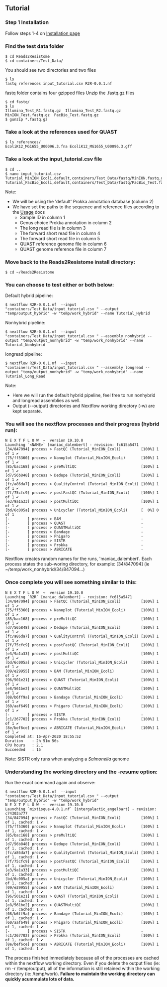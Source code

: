 Tutorial
--------

### Step 1 Installation
Follow steps 1-4 on [Installation page](https://github.com/BioRRW/Mixtisque/blob/master/docs/installation.md)

### Find the test data folder
```
$ cd Reads2Resistome 
$ cd containers/Test_Data/
```
You should see two directories and two files
```
$ ls
fastq references input_tutorial.csv R2R-0.0.1.nf
```
fastq folder contains four gzipped files
Unzip the .fastq.gz files
```
$ cd fastq/
$ ls
Illumina_Test_R1.fastq.gz  Illumina_Test_R2.fastq.gz  MinION_Test.fastq.gz  PacBio_Test.fastq.gz
$ gunzip *.fastq.gz
```
### Take a look at the references used for QUAST
```
$ ls references/
EcoliK12_MG1655_U00096.3.fna EcoliK12_MG1655_U00096.3.gff 
```

### Take a look at the input_tutorial.csv file
```
$ cd ..
$ nano input_tutorial.csv
Tutorial_MinION_Ecoli,default,containers/Test_Data/fastq/MinION.fastq.gz,containers/Test_Data/fastq/Illumina_Test_R1.fastq.gz,containers/Test_Data/fastq/Illumina_Test_R2.fastq.gz,containers/Test_Data/references/Ecoli/EcoliK12_MG1655_U00096.3.fna,containers/Test_Data/references/Ecoli/EcoliK12_MG1655_U00096.3.gff
Tutorial_PacBio_Ecoli,default,containers/Test_Data/fastq/PacBio_Test.fastq.gz,containers/Test_Data/fastq/Illumina_Test_R1.fastq.gz,containers/Test_Data/fastq/Illumina_Test_R2.fastq.gz,containers/Test_Data/references/Ecoli/EcoliK12_MG1655_U00096.3.fna,containers/Test_Data/references/Ecoli/EcoliK12_MG1655_U00096.3.gff
```
Note:
- We will be using the 'default' Prokka annotation database (column 2)
- We have set the paths to the sequence and reference files according to the [Usage](https://github.com/BioRRW/Reads2Resistome/blob/master/docs/usage.md) docs
  - Sample ID in column 1
  - Genus choice Prokka annotation in column 2 
  - The long read file is in column 3
  - The forward short read file in column 4
  - The forward short read file in column 5
  - QUAST reference genome file in column 6
  - QUAST genome reference file in column 7 
  
### Move back to the Reads2Resistome install directory:
```
$ cd ~/Reads2Resistome
```
### You can choose to test either or both below:

Default hybrid pipeline:
```
$ nextflow R2R-0.0.1.nf  --input "containers/Test_Data/input_tutorial.csv " --output "temp/output_hybrid" -w "temp/work_hybrid" --name Tutorial_Hybrid
```
Nonhybrid pipeline:
```
$ nextflow R2R-0.0.1.nf  --input "containers/Test_Data/input_tutorial.csv " --assembly nonhybrid --output "temp/output_nonhybrid" -w "temp/work_nonhybrid" --name Tutorial_Nonhybrid
```
longread pipeline:
```
$ nextflow R2R-0.0.1.nf  --input "containers/Test_Data/input_tutorial.csv " --assembly longread --output "temp/output_nonhybrid" -w "temp/work_nonhybrid" --name Tutorial_Long_Read
```
Note: 
- Here we will run the default hybrid pipeline, feel free to run nonhybrid and longread assemblies as well.
- Output (--output) directories and Nextflow working directory (-w) are kept separate.
 
### You will see the nextflow processes and their progress (hybrid run):
```
N E X T F L O W  ~  version 19.10.0
Launching `<NAME>` [maniac_dalembert] - revision: fc615a5471
[34/847094] process > FastQC (Tutorial_MinION_Ecoli)         [100%] 1 of 1 ✔
[75/ff5360] process > Nanoplot (Tutorial_MinION_Ecoli)       [100%] 1 of 1 ✔
[85/bac168] process > preMultiQC                             [100%] 1 of 1 ✔
[d7/56b848] process > Dedupe (Tutorial_MinION_Ecoli)         [100%] 1 of 1 ✔
[fc/a86da7] process > QualityControl (Tutorial_MinION_Ecoli) [100%] 1 of 1 ✔
[7f/75cfc9] process > postFastQC (Tutorial_MinION_Ecoli)     [100%] 1 of 1 ✔
[e3/9a1a33] process > postMultiQC                            [100%] 1 of 1 ✔
[bd/6c005a] process > Unicycler (Tutorial_MinION_Ecoli)      [  0%] 0 of 1
[-        ] process > BAM                                    -
[-        ] process > QUAST                                  -
[-        ] process > QUASTMultiQC                           -
[-        ] process > Bandage                                -
[-        ] process > Phigaro                                -
[-        ] process > SISTR                                  -
[-        ] process > Prokka                                 -
[-        ] process > ABRICATE                               -
```
Nextflow creates random names for the runs, 'maniac_dalembert'.
Each process states the sub-woring directory, for example: [34/847094] (ie ~/temp/work_nonhybrid/34/847094...)

### Once complete you will see something similar to this:
```
N E X T F L O W  ~  version 19.10.0
Launching `R2R` [maniac_dalembert] - revision: fc615a5471
[34/847094] process > FastQC (Tutorial_MinION_Ecoli)         [100%] 1 of 1 ✔
[75/ff5360] process > Nanoplot (Tutorial_MinION_Ecoli)       [100%] 1 of 1 ✔
[85/bac168] process > preMultiQC                             [100%] 1 of 1 ✔
[d7/56b848] process > Dedupe (Tutorial_MinION_Ecoli)         [100%] 1 of 1 ✔
[fc/a86da7] process > QualityControl (Tutorial_MinION_Ecoli) [100%] 1 of 1 ✔
[7f/75cfc9] process > postFastQC (Tutorial_MinION_Ecoli)     [100%] 1 of 1 ✔
[e3/9a1a33] process > postMultiQC                            [100%] 1 of 1 ✔
[bd/6c005a] process > Unicycler (Tutorial_MinION_Ecoli)      [100%] 1 of 1 ✔
[09/e29955] process > BAM (Tutorial_MinION_Ecoli)            [100%] 1 of 1 ✔
[96/501e21] process > QUAST (Tutorial_MinION_Ecoli)          [100%] 1 of 1 ✔
[e8/561be2] process > QUASTMultiQC                           [100%] 1 of 1 ✔
[08/b6ff9a] process > Bandage (Tutorial_MinION_Ecoli)        [100%] 1 of 1 ✔
[60/aaf649] process > Phigaro (Tutorial_MinION_Ecoli)        [100%] 1 of 1 ✔
[-        ] process > SISTR                                  -
[c1/267702] process > Prokka (Tutorial_MinION_Ecoli)         [100%] 1 of 1 ✔
[8e/bef6ce] process > ABRICATE (Tutorial_MinION_Ecoli)       [100%] 1 of 1 ✔
Completed at: 16-Apr-2020 18:55:52
Duration    : 2h 51m 56s
CPU hours   : 2.1
Succeeded   : 15
```
Note: SISTR only runs when analyzing a *Salmonella* genome

### Understanding the working directory and the -resume option:
Run the exact command again and observe:
```
$ nextflow R2R-0.0.1.nf  --input "containers/Test_Data/input_tutorial.csv " --output "temp/output_hybrid" -w "temp/work_hybrid"
N E X T F L O W  ~  version 19.10.0
Launching `mixtisque-4.0.1.nf` [intergalactic_engelbart] - revision: c74303a777
[34/847094] process > FastQC (Tutorial_MinION_Ecoli)         [100%] 1 of 1, cached: 1 ✔
[75/ff5360] process > Nanoplot (Tutorial_MinION_Ecoli)       [100%] 1 of 1, cached: 1 ✔
[85/bac168] process > preMultiQC                             [100%] 1 of 1, cached: 1 ✔
[d7/56b848] process > Dedupe (Tutorial_MinION_Ecoli)         [100%] 1 of 1, cached: 1 ✔
[fc/a86da7] process > QualityControl (Tutorial_MinION_Ecoli) [100%] 1 of 1, cached: 1 ✔
[7f/75cfc9] process > postFastQC (Tutorial_MinION_Ecoli)     [100%] 1 of 1, cached: 1 ✔
[e3/9a1a33] process > postMultiQC                            [100%] 1 of 1, cached: 1 ✔
[bd/6c005a] process > Unicycler (Tutorial_MinION_Ecoli)      [100%] 1 of 1, cached: 1 ✔
[09/e29955] process > BAM (Tutorial_MinION_Ecoli)            [100%] 1 of 1, cached: 1 ✔
[96/501e21] process > QUAST (Tutorial_MinION_Ecoli)          [100%] 1 of 1, cached: 1 ✔
[e8/561be2] process > QUASTMultiQC                           [100%] 1 of 1, cached: 1 ✔
[08/b6ff9a] process > Bandage (Tutorial_MinION_Ecoli)        [100%] 1 of 1, cached: 1 ✔
[60/aaf649] process > Phigaro (Tutorial_MinION_Ecoli)        [100%] 1 of 1, cached: 1 ✔
[-        ] process > SISTR                                  -
[c1/267702] process > Prokka (Tutorial_MinION_Ecoli)         [100%] 1 of 1, cached: 1 ✔
[8e/bef6ce] process > ABRICATE (Tutorial_MinION_Ecoli)       [100%] 1 of 1, cached: 1 ✔
```
The process finished immediately because all of the processes are cached within the nextflow working directory. Even if you delete the output files (ie: rm -r /temp/output), all of the information is still retained within the working directory (ie: /temp/work).
**Failure to maintain the working directory can quickly acummulate lots of data.**

